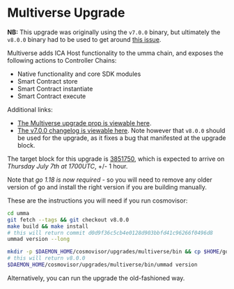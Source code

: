 # Multiverse Upgrade

**NB:** This upgrade was originally using the `v7.0.0` binary, but ultimately the `v8.0.0` binary had to be used to get around [this issue](https://github.com/cosmos/cosmos-sdk/issues/11707).

Multiverse adds ICA Host functionality to the umma chain, and exposes the following actions to Controller Chains:

- Native functionality and core SDK modules
- Smart Contract store
- Smart Contract instantiate
- Smart Contract execute

Additional links:

- [The Multiverse upgrade prop is viewable here](https://www.mintscan.io/umma/proposals/28).
- [The v7.0.0 changelog is viewable here](https://github.com/CosmosContracts/umma/releases/tag/v7.0.0). Note however that `v8.0.0` should be used for the upgrade, as it fixes a bug that manifested at the upgrade block.

The target block for this upgrade is [3851750](https://www.mintscan.io/umma/blocks/3851750), which is expected to arrive on _Thursday July 7th at 1700UTC_, +/- 1 hour.

Note that *go 1.18 is now required* - so you will need to remove any older version of go and install the right version if you are building manually.

These are the instructions you will need if you run cosmovisor:

```bash
cd umma
git fetch --tags && git checkout v8.0.0
make build && make install
# this will return commit d0d9f36c5cb4e0128d903bbfd41c96266f0496d8
ummad version --long

mkdir -p $DAEMON_HOME/cosmovisor/upgrades/multiverse/bin && cp $HOME/go/bin/ummad $DAEMON_HOME/cosmovisor/upgrades/multiverse/bin
# this will return v8.0.0
$DAEMON_HOME/cosmovisor/upgrades/multiverse/bin/ummad version
```

Alternatively, you can run the upgrade the old-fashioned way.
